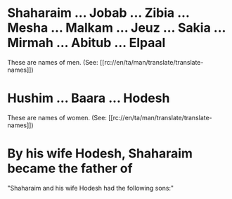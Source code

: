 # Shaharaim ... Jobab ... Zibia ... Mesha ... Malkam ... Jeuz ... Sakia ... Mirmah ... Abitub ... Elpaal

These are names of men. (See: [[rc://en/ta/man/translate/translate-names]])

# Hushim ... Baara ... Hodesh

These are names of women. (See: [[rc://en/ta/man/translate/translate-names]])

# By his wife Hodesh, Shaharaim became the father of

"Shaharaim and his wife Hodesh had the following sons:"

